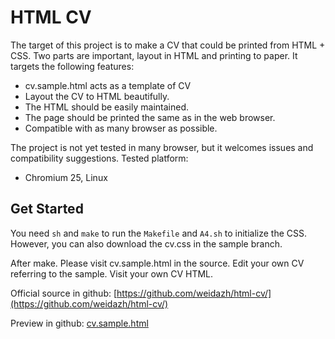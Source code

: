 HTML CV
=======

The target of this project is to make a CV that could be printed from HTML + CSS. Two parts are
important, layout in HTML and printing to paper. It targets the following features:

* cv.sample.html acts as a template of CV
* Layout the CV to HTML beautifully.
* The HTML should be easily maintained.
* The page should be printed the same as in the web browser.
* Compatible with as many browser as possible.

The project is not yet tested in many browser, but it welcomes issues and compatibility suggestions.
Tested platform:

* Chromium 25, Linux

Get Started
-----------

You need `sh` and `make` to run the `Makefile` and `A4.sh` to initialize the CSS. However,
you can also download the cv.css in the sample branch.

After make. Please visit cv.sample.html in the source.
Edit your own CV referring to the sample. Visit your own CV HTML.


Official source in github: [https://github.com/weidazh/html-cv/](https://github.com/weidazh/html-cv/)

Preview in github: [cv.sample.html](http://htmlpreview.github.io/?https://github.com/weidazh/html-cv/blob/sample/cv.sample.html)

